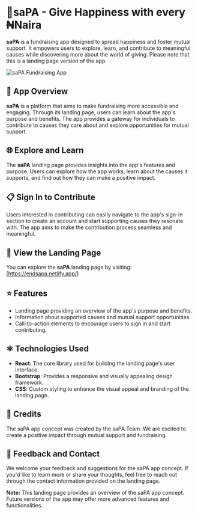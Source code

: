 # 🤲saPA - Give Happiness with every ₦Naira

**saPA** is a fundraising app designed to spread happiness and foster mutual support. It empowers users to explore, learn, and contribute to meaningful causes while discovering more about the world of giving. Please note that this is a landing page version of the app.

![saPA Fundraising App](sapa-screenshot.png)

## 🌟 App Overview

**saPA** is a platform that aims to make fundraising more accessible and engaging. Through its landing page, users can learn about the app's purpose and benefits. The app provides a gateway for individuals to contribute to causes they care about and explore opportunities for mutual support.

## 🌐 Explore and Learn

The **saPA** landing page provides insights into the app's features and purpose. Users can explore how the app works, learn about the causes it supports, and find out how they can make a positive impact.

## 📋 Sign In to Contribute

Users interested in contributing can easily navigate to the app's sign-in section to create an account and start supporting causes they resonate with. The app aims to make the contribution process seamless and meaningful.

## 🚀 View the Landing Page

You can explore the **saPA** landing page by visiting: [https://endsapa.netlify.app/]

## ⭐ Features

- Landing page providing an overview of the app's purpose and benefits.
- Information about supported causes and mutual support opportunities.
- Call-to-action elements to encourage users to sign in and start contributing.

## ⚛️ Technologies Used

- **React**: The core library used for building the landing page's user interface.
- **Bootstrap**: Provides a responsive and visually appealing design framework.
- **CSS**: Custom styling to enhance the visual appeal and branding of the landing page.

## 🎉 Credits

The saPA app concept was created by the saPA Team. We are excited to create a positive impact through mutual support and fundraising.

## 📝 Feedback and Contact

We welcome your feedback and suggestions for the saPA app concept. If you'd like to learn more or share your thoughts, feel free to reach out through the contact information provided on the landing page.

**Note:** This landing page provides an overview of the saPA app concept. Future versions of the app may offer more advanced features and functionalities.
